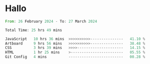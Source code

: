 # Hallo
<!--START_SECTION:waka-->

```rust
From: 26 February 2024 - To: 27 March 2024

Total Time: 25 hrs 49 mins

JavaScript   10 hrs 36 mins  >>>>>>>>>>---------------   41.10 %
Artboard     9 hrs 56 mins   >>>>>>>>>>---------------   38.48 %
CSS          3 hrs 39 mins   >>>>---------------------   14.15 %
HTML         1 hr 25 mins    >------------------------   05.55 %
Git Config   4 mins          -------------------------   00.28 %
```

<!--END_SECTION:waka-->
